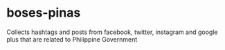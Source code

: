 # boses-pinas
Collects hashtags and posts from facebook, twitter, instagram and google plus that are related to Philippine Government
